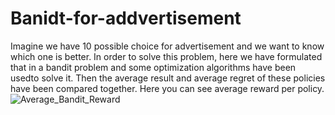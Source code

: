 # Banidt-for-addvertisement
Imagine we have 10 possible choice for advertisement and we want to know which one is better. In order to solve this problem, here we have formulated that in a bandit problem and some optimization algorithms have been usedto solve it. Then the average result and average regret of these policies have been compared together.
Here you can see average reward per policy.
![Average_Bandit_Reward](https://user-images.githubusercontent.com/32601295/218441486-8a91440f-1e09-4bb0-86cb-c1d0a1f18477.png)
